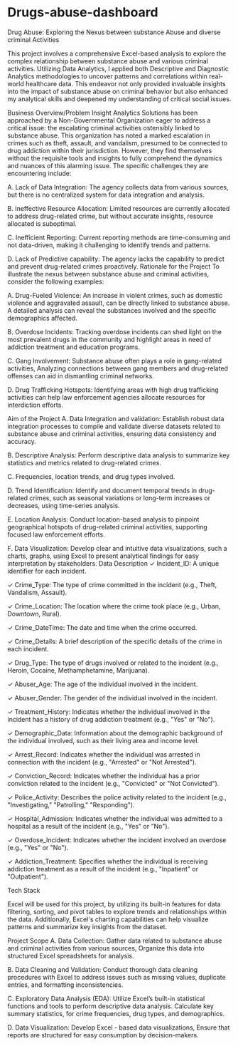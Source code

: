 # Drugs-abuse-dashboard
Drug Abuse: Exploring the Nexus between substance Abuse and diverse criminal Activities

This project involves a comprehensive Excel-based analysis to explore the complex relationship between substance abuse and various criminal activities. Utilizing Data Analytics, I applied both Descriptive and Diagnostic Analytics methodologies to uncover patterns and correlations within real-world healthcare data. This endeavor not only provided invaluable insights into the impact of substance abuse on criminal behavior but also enhanced my analytical skills and deepened my understanding of critical social issues.



Business Overview/Problem
Insight Analytics Solutions has been approached by a Non-Governmental Organization eager to address a critical issue: the escalating criminal activities ostensibly linked to substance abuse. This organization has noted a marked escalation in crimes such as theft, assault, and vandalism, presumed to be connected to drug addiction within their jurisdiction. However, they find themselves without the requisite tools and insights to fully comprehend the dynamics and nuances of this alarming issue. The specific challenges they are encountering include:

 

A. Lack of Data Integration: The agency collects data from various sources, but there is no centralized system for data integration and analysis.
 
B. Ineffective Resource Allocation: Limited resources are currently allocated to address drug-related crime, but without accurate insights, resource allocated is suboptimal.
 
C. Inefficient Reporting: Current reporting methods are  time-consuming and not data-driven, making it challenging to identify trends and patterns.
 
D. Lack of Predictive capability: The agency lacks the capability to predict and prevent drug-related crimes proactively.
Rationale for the Project
To illustrate the nexus between substance abuse and criminal activities, consider the following examples:

 

A. Drug-Fueled Violence: An increase in violent crimes, such as domestic violence and aggravated assault, can be directly linked to substance abuse. A detailed analysis can reveal the substances involved and the specific demographics affected.
 
B. Overdose Incidents: Tracking overdose incidents can shed light on the most prevalent drugs in the community and highlight areas in need of addiction treatment and education programs.
 
C. Gang Involvement: Substance abuse often plays a role in gang-related activities, Analyzing connections between gang members and drug-related offenses can aid in dismantling criminal networks.
 
D. Drug Trafficking Hotspots: Identifying areas with high drug trafficking activities can help law enforcement agencies allocate resources for interdiction efforts.
 

Aim of the Project
A. Data Integration and validation: Establish robust data integration processes to compile and validate diverse datasets related to substance abuse and criminal activities, ensuring data consistency and accuracy.
 
B. Descriptive Analysis: Perform descriptive data analysis to summarize key statistics and metrics related to drug-related crimes.
 
C. Frequencies, location trends, and drug types involved.
 
D. Trend Identification: Identify and document temporal trends in drug-related crimes, such as seasonal variations or long-term increases or decreases, using time-series analysis.
 
E. Location Analysis: Conduct location-based analysis to pinpoint geographical hotspots of drug-related criminal activities, supporting focused law enforcement efforts.
 
F. Data Visualization: Develop clear and intuitive data visualizations, such a charts, graphs, using  Excel to present analytical findings for easy interpretation by stakeholders.
Data Description
✓ Incident_ID: A unique identifier for each incident.

✓ Crime_Type: The type of crime committed in the incident (e.g., Theft, Vandalism, Assault).

✓ Crime_Location: The location where the crime took place (e.g., Urban, Downtown, Rural).

✓ Crime_DateTime: The date and time when the crime occurred.

✓ Crime_Details: A brief description of the specific details of the crime in each incident.

✓ Drug_Type: The type of drugs involved or related to the incident (e.g., Heroin, Cocaine, Methamphetamine, Marijuana).

✓ Abuser_Age: The age of the individual involved in the incident.

✓ Abuser_Gender: The gender of the individual involved in the incident.

✓ Treatment_History: Indicates whether the individual involved in the incident has a history of drug addiction treatment (e.g., "Yes" or "No").

✓ Demographic_Data: Information about the demographic background of the individual involved, such as their living area and income level.

✓ Arrest_Record: Indicates whether the individual was arrested in connection with the incident (e.g., "Arrested" or "Not Arrested").

✓ Conviction_Record: Indicates whether the individual has a prior conviction related to the incident (e.g., "Convicted" or "Not Convicted").

✓ Police_Activity: Describes the police activity related to the incident (e.g., "Investigating," "Patrolling," "Responding").

✓ Hospital_Admission: Indicates whether the individual was admitted to a hospital as a result of the incident (e.g., "Yes" or "No").

✓ Overdose_Incident: Indicates whether the incident involved an overdose (e.g., "Yes" or "No").

✓ Addiction_Treatment: Specifies whether the individual is receiving addiction treatment as a result of the incident (e.g., "Inpatient" or "Outpatient").

Tech Stack

Excel will be used for this project, by utilizing its built-in features for data filtering, sorting, and pivot tables to explore trends and relationships within the data. Additionally, Excel's charting capabilities can help visualize patterns and summarize key insights from the dataset.

Project Scope
A. Data Collection: Gather data related to substance abuse and criminal activities from various sources, Organize this data into structured Excel spreadsheets for analysis.
 
B. Data Cleaning and Validation: Conduct thorough data cleaning procedures with Excel to address issues such as missing values, duplicate entries, and formatting inconsistencies.
 
C. Exploratory Data Analysis (EDA): Utilize Excel’s built-in statistical functions and tools to perform descriptive data analysis. Calculate key summary statistics, for crime frequencies, drug types, and demographics.
 
D. Data Visualization: Develop Excel - based data visualizations, Ensure that reports are structured for easy consumption by decision-makers.
